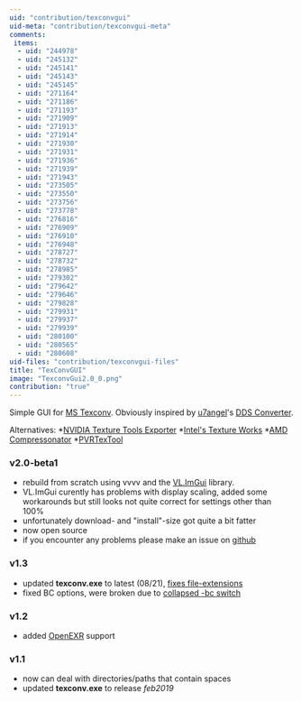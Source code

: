 ```yaml
---
uid: "contribution/texconvgui"
uid-meta: "contribution/texconvgui-meta"
comments: 
 items: 
  - uid: "244978"
  - uid: "245132"
  - uid: "245141"
  - uid: "245143"
  - uid: "245145"
  - uid: "271164"
  - uid: "271186"
  - uid: "271193"
  - uid: "271909"
  - uid: "271913"
  - uid: "271914"
  - uid: "271930"
  - uid: "271931"
  - uid: "271936"
  - uid: "271939"
  - uid: "271943"
  - uid: "273505"
  - uid: "273550"
  - uid: "273756"
  - uid: "273778"
  - uid: "276816"
  - uid: "276909"
  - uid: "276910"
  - uid: "276948"
  - uid: "278727"
  - uid: "278732"
  - uid: "278985"
  - uid: "279302"
  - uid: "279642"
  - uid: "279646"
  - uid: "279828"
  - uid: "279931"
  - uid: "279937"
  - uid: "279939"
  - uid: "280100"
  - uid: "280565"
  - uid: "280608"
uid-files: "contribution/texconvgui-files"
title: "TexConvGUI"
image: "TexconvGui2.0_0.png"
contribution: "true"
---
```


Simple GUI for [MS Texconv](https://github.com/Microsoft/DirectXTex/wiki/Texconv). 
Obviously inspired by [u7angel](http://vvvv.org/users/u7angel)'s [DDS Converter](xref:contribution/dds-converter).

Alternatives:
*[NVIDIA Texture Tools Exporter](https://developer.nvidia.com/nvidia-texture-tools-exporter)
*[Intel's Texture Works](https://gametechdev.github.io/Intel-Texture-Works-Plugin/)
*[AMD Compressonator](https://gpuopen.com/gaming-product/compressonator/)
*[PVRTexTool](https://developer.imaginationtech.com/pvrtextool/)

### v2.0-beta1 
* rebuild from scratch using vvvv and the [VL.ImGui](https://github.com/vvvv/VL.ImGui) library.
* VL.ImGui curently has problems with display scaling, added some workarounds but still looks not quite correct for settings other than 100%
* unfortunately download- and "install"-size got quite a bit fatter
* now open source
* if you encounter any problems please make an issue on [github](https://github.com/bj-rn/texconvgui)
 
### v1.3
* updated **texconv.exe** to latest (08/21), [fixes file-extensions](https://github.com/microsoft/DirectXTex/issues/170#issuecomment-890419184)
* fixed BC options, were broken due to [collapsed -bc switch](https://github.com/microsoft/DirectXTex/commit/5e8ccbf76e6336bdec642a54c8f57d42c806322f)

### v1.2
* added [OpenEXR](https://github.com/openexr/openexr) support

### v1.1
* now can deal with directories/paths that contain spaces
* updated **texconv.exe** to release *feb2019*